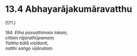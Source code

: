 # 13.4 Abhayarājakumāravatthu

(171.)

184\. _Etha passathimaṃ lokaṃ,_  
_cittaṃ rājarathūpamaṃ;_  
_Yattha bālā visīdanti,_  
_natthi saṅgo vijānataṃ._
